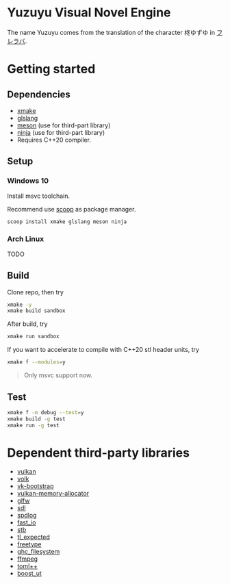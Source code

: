 # Yuzuyu Visual Novel Engine

The name Yuzuyu comes from the translation of the character 柊ゆずゆ in [フレラバ](https://ja.wikipedia.org/wiki/%E3%83%95%E3%83%AC%E3%83%A9%E3%83%90_%E3%80%9CFriend_to_Lover%E3%80%9C).

# Getting started

## Dependencies

- [xmake](https://xmake.io/#/guide/installation)
- [glslang](https://www.khronos.org/opengles/sdk/tools/Reference-Compiler)
- [meson](https://mesonbuild.com/Quick-guide.html) (use for third-part library)
- [ninja](https://ninja-build.org) (use for third-part library)
- Requires C++20 compiler.

## Setup

### Windows 10

Install msvc toolchain.

Recommend use [scoop](https://scoop.sh/) as package manager.

```sh
scoop install xmake glslang meson ninja
```

### Arch Linux

TODO

## Build

Clone repo, then try

```sh
xmake -y
xmake build sandbox
```

After build, try

```sh
xmake run sandbox
```

If you want to accelerate to compile with C++20 stl header units, try
```sh
xmake f --modules=y
```
> Only msvc support now.

## Test

```sh
xmake f -m debug --test=y
xmake build -g test
xmake run -g test
```

# Dependent third-party libraries

- [vulkan](https://vulkan.lunarg.com/sdk/home)
- [volk](https://github.com/zeux/volk)
- [vk-bootstrap](https://github.com/charles-lunarg/vk-bootstrap)
- [vulkan-memory-allocator](https://github.com/GPUOpen-LibrariesAndSDKs/VulkanMemoryAllocator)
- [glfw](https://github.com/glfw/glfw)
- [sdl](https://www.libsdl.org/)
- [spdlog](https://github.com/gabime/spdlog)
- [fast_io](https://github.com/cppfastio/fast_io)
- [stb](https://github.com/nothings/stb)
- [tl_expected](https://github.com/TartanLlama/expected)
- [freetype](https://github.com/freetype/freetype)
- [ghc_filesystem](https://github.com/gulrak/filesystem)
- [ffmpeg](https://github.com/FFmpeg/FFmpeg)
- [toml++](https://github.com/marzer/tomlplusplus)
- [boost_ut](https://github.com/boost-ext/ut)
